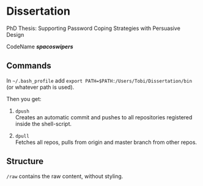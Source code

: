 # Dissertation
PhD Thesis: Supporting Password Coping Strategies with Persuasive Design

CodeName ***spacoswipers*** 

## Commands

In `~/.bash_profile` add `export PATH=$PATH:/Users/Tobi/Dissertation/bin` (or whatever path is used).

Then you get:
1. `dpush` <br /> Creates an automatic commit and pushes to all repositories registered inside the shell-script. 

2. `dpull` <br /> Fetches all repos, pulls from origin and master branch from other repos. 


## Structure
`/raw` contains the raw content, without styling. 